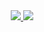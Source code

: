 <div align="center">
  <a href="https://github.com/lang-devbr">
  <img src="https://github-readme-stats.vercel.app/api?username=lang-devbr&show_icons=true&theme=transparent&include_all_commits=true&count_private=true"/>
  <img src="https://github-readme-stats.vercel.app/api/top-langs/?username=lang-devbr&layout=compact&langs_count=7&theme=transparent"/>
</div>
